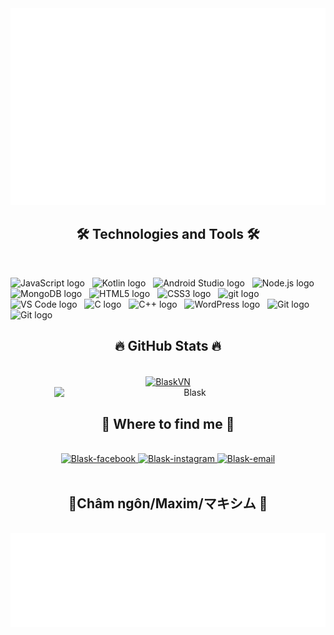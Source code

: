 <a href="https://github.com/BlaskVN" target="blank" alt="❤️">
  <img src="svg/blask.svg" width="1200" alt="Blask" />
</a>

<h2 align="center">🛠 Technologies and Tools 🛠</h2>
<br>
<!-- https://simpleicons.org/ -->

<span><img src="https://img.shields.io/badge/JavaScript-F7DF1E?style=for-the-badge&logo=javascript&logoColor=black" alt="JavaScript logo" title="JavaScript" height="25" /></span>
&nbsp;
<span><img src="https://img.shields.io/badge/Kotlin-0095D5?&style=for-the-badge&logo=kotlin&logoColor=white" alt="Kotlin logo" title="Kotlin" height="25" /></span>
&nbsp;
<span><img src="https://img.shields.io/badge/Android_Studio-3DDC84?style=for-the-badge&logo=android-studio&logoColor=white" alt="Android Studio logo" title="Android Studio" height="25" /></span>
&nbsp;
<span><img src="https://img.shields.io/badge/Node.js-43853D?style=for-the-badge&logo=node.js&logoColor=white" alt="Node.js logo" title="Node.js" height="25" /></span>
&nbsp;
<span><img src="https://img.shields.io/badge/MongoDB-4EA94B?style=for-the-badge&logo=mongodb&logoColor=white" alt="MongoDB logo" title="MongoDB" height="25" /></span>
&nbsp;
<span><img src="https://img.shields.io/badge/HTML5-E34F26?style=for-the-badge&logo=html5&logoColor=white" alt="HTML5 logo" title="HTML5" height="25" /></span>
&nbsp;
<span><img src="https://img.shields.io/badge/CSS3-1572B6?style=for-the-badge&logo=css3&logoColor=white" alt="CSS3 logo" title="CSS3" height="25" /></span>
&nbsp;
<span><img src="https://img.shields.io/badge/GIT-E44C30?style=for-the-badge&logo=git&logoColor=white" alt="git logo" title="git" height="25" /></span>
&nbsp;
<span><img src="https://img.shields.io/badge/Visual_Studio_Code-0078D4?style=for-the-badge&logo=visual%20studio%20code&logoColor=white" alt="VS Code logo" alt="Visual Studio Code logo" title="Visual Studio Code" height="25" /></span>
&nbsp;
<span><img src="https://img.shields.io/badge/C-00599C?style=for-the-badge&logo=c&logoColor=white" alt="C logo" title="C" height="25" /></span>
&nbsp;
<span><img src="https://img.shields.io/badge/C%2B%2B-00599C?style=for-the-badge&logo=c%2B%2B&logoColor=white" alt="C++ logo" title="C++" height="25" /></span>
&nbsp;
<span><img src="https://img.shields.io/badge/Wordpress-21759B?style=for-the-badge&logo=wordpress&logoColor=white" alt="WordPress logo" title="WordPress" height="25" /></span>
&nbsp;
<span><img src="https://img.shields.io/badge/GIT-E44C30?style=for-the-badge&logo=git&logoColor=white" alt="Git logo" title="Git" height="25" /></span>
&nbsp;
<span><img src="https://img.shields.io/badge/Markdown-000000?style=for-the-badge&logo=markdown&logoColor=white" alt="Git logo" title="Git" height="25" /></span>
&nbsp;
<br>
<h2 align="center">🔥 GitHub Stats 🔥</h2>
<!-- https://github.com/anuraghazra/github-readme-stats -->
<br>
<div align=center>
  <a href="#" title="Blask">
    <img width="390" align="center" src="https://github-readme-stats.vercel.app/api/top-langs?username=BlaskVN&hide=c%23,powershell,Mathematica,Ruby,Objective-C,Objective-C%2b%2b,Cuda&title_color=61dafb&text_color=ffffff&icon_color=61dafb&bg_color=00000000&langs_count=8&layout=compact&border_color=61dafb&hide_border=true" alt="BlaskVN" />
  </a>
  <a href="#" title="Blask">
    <img align="right" width="434" src="https://github-readme-stats.vercel.app/api?username=BlaskVN&show_icons=true&theme=react&bg_color=00000000&border_color=61dafb&hide_border=true" alt="Blask" />
  </a>
</div>

<br>
<h2 align="center">🦁 Where to find me 🦁</h2>
<br>
<!-- https://icons8.com -->
<div align="center">
    <a href="https://facebook.com/blask.pqm" target="blank">
    <img src="https://img.icons8.com/bubbles/100/000000/facebook-new.png" alt="Blask-facebook" />
  </a>
  <!-- <a href="https://www.youtube.com" target="blank">
    <img src="https://img.icons8.com/bubbles/100/000000/youtube-squared.png" alt="Blask-youtube" />
  </a>
  <a href="https://www.linkedin.com/in/blask" target="blank">
    <img src="https://img.icons8.com/bubbles/100/000000/linkedin.png" alt="Blask-linkedin" />
  </a> -->
  <a href="https://www.instagram.com/blask.pqm" target="blank">
    <img src="https://img.icons8.com/bubbles/100/000000/instagram.png" alt="Blask-instagram" />
  </a>
  <a href="mailto:blaskvn+mailfromgithub@gmail.com" target="top">
    <img src="https://img.icons8.com/bubbles/100/000000/apple-mail.png" alt="Blask-email" />
  </a>
</div>

<br>
<h2 align="center">📑Châm ngôn/Maxim/マキシム 📑</h2>
<br>
<a href="#" target="_blank">
  <img src="svg/blask-quotes.svg" width="846" height="150" alt="Blask-official" />
</a>

